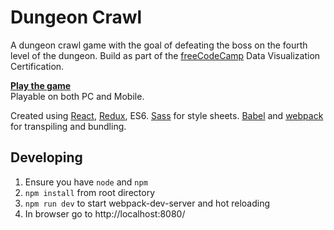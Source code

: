 # **Dungeon Crawl**

A dungeon crawl game with the goal of defeating the boss on the fourth level of the dungeon. Build as part of the [freeCodeCamp](www.freecodecamp.com) Data Visualization Certification.

**[Play the game](https://kevin-norris.github.io/DungeonCrawl/)**  
Playable on both PC and Mobile.

Created using [React](https://facebook.github.io/react/), [Redux](http://redux.js.org/), ES6. [Sass](http://sass-lang.com/) for style sheets. [Babel](https://babeljs.io/) and [webpack](https://webpack.github.io/) for transpiling and bundling.

## **Developing**

1. Ensure you have `node` and `npm`
2. `npm install` from root directory
3. `npm run dev` to start webpack-dev-server and hot reloading
4. In browser go to http://localhost:8080/
